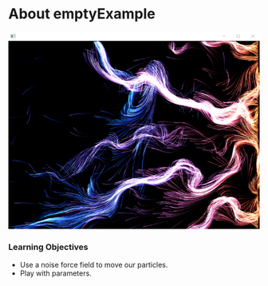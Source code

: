 # About emptyExample

![Screenshot](screenshot.png)

### Learning Objectives

* Use a noise force field to move our particles.
* Play with parameters.